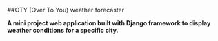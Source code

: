 ##OTY (Over To You) weather forecaster

**A mini project web application built with Django framework to display weather conditions for a specific city.**
